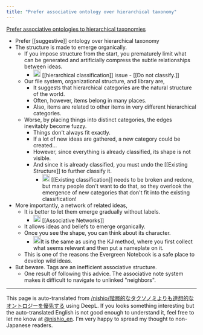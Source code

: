 ```yaml
---
title: "Prefer associative ontology over hierarchical taxonomy"
---
```



[Prefer associative ontologies to hierarchical taxonomies](https://notes.andymatuschak.org/z29hLZHiVt7W2uss2uMpSZquAX5T6vaeSF6Cy)
- Prefer [[suggestive]] ontology over hierarchical taxonomy
- The structure is made to emerge organically.
    - If you impose structure from the start, you prematurely limit what can be generated and artificially compress the subtle relationships between ideas.
        - <img src='https://scrapbox.io/api/pages/nishio-en/nishio/icon' alt='nishio.icon' height="19.5"/> [[hierarchical classification]] issue
                - [[Do not classify.]]
    - Our file system, organizational structure, and library are,
        - It suggests that hierarchical categories are the natural structure of the world.
        - Often, however, items belong in many places.
        - Also, items are related to other items in very different hierarchical categories.
    - Worse, by placing things into distinct categories, the edges inevitably become fuzzy.
        - Things don't always fit exactly.
        - If a lot of new ideas are gathered, a new category could be created...
        - However, since everything is already classified, its shape is not visible.
        - And since it is already classified, you must undo the [[Existing Structure]] to further classify it.
            - <img src='https://scrapbox.io/api/pages/nishio-en/nishio/icon' alt='nishio.icon' height="19.5"/> [[Existing classification]] needs to be broken and redone, but many people don't want to do that, so they overlook the emergence of new categories that don't fit into the existing classification!
- More importantly, a network of related ideas,
    - It is better to let them emerge gradually without labels.
        - <img src='https://scrapbox.io/api/pages/nishio-en/nishio/icon' alt='nishio.icon' height="19.5"/> [[Associative Networks]]
    - It allows ideas and beliefs to emerge organically.
    - Once you see the shape, you can think about its character.
        - <img src='https://scrapbox.io/api/pages/nishio-en/nishio/icon' alt='nishio.icon' height="19.5"/>It is the same as using the KJ method, where you first collect what seems relevant and then put a nameplate on it.
    - This is one of the reasons the Evergreen Notebook is a safe place to develop wild ideas.
- But beware. Tags are an inefficient associative structure.
    - One result of following this advice. The associative note system makes it difficult to navigate to unlinked "neighbors".


---
This page is auto-translated from [/nishio/階層的なタクソノミよりも連想的なオントロジーを優先する](https://scrapbox.io/nishio/階層的なタクソノミよりも連想的なオントロジーを優先する) using DeepL. If you looks something interesting but the auto-translated English is not good enough to understand it, feel free to let me know at [@nishio_en](https://twitter.com/nishio_en). I'm very happy to spread my thought to non-Japanese readers.